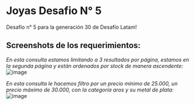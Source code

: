 # Joyas Desafio N° 5

Desafío n° 5 para la generación 30 de Desafío Latam!

## Screenshots de los requerimientos:

*En esta consulta estamos limitando a 3 resultados por página, estamos en la segunda página y están ordenados por stock de manera ascendente:*
![image](https://github.com/Pancheli/Joyas-desafio5/assets/105685962/8af14764-6626-414f-b950-c42e1e066c76)

*En esta consulta le hacemos filtro por un precio mínimo de 25.000, un precio máximo de 30.000, con la categoría aros y su metal de plata:*
![image](https://github.com/Pancheli/Joyas-desafio5/assets/105685962/faf5d571-29ae-4353-8e5f-9447f7884733)

